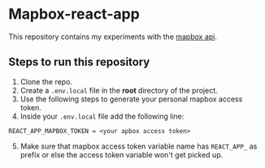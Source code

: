 # Mapbox-react-app
This repository contains my experiments with the [mapbox api](https://docs.mapbox.com/mapbox-gl-js/api/).

## Steps to run this repository
1. Clone the repo.
2. Create a `.env.local` file in the **root** directory of the project.
3. Use the following steps to generate your personal mapbox access token.
4. Inside your `.env.local` file add the following line:
```
REACT_APP_MAPBOX_TOKEN = <your apbox access token>
```
5. Make sure that mapbox access token variable name has `REACT_APP_` as prefix or else the access token variable won't get picked up.


